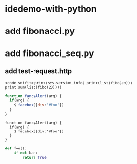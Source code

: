 # idedemo-with-python
# add fibonacci.py
# add fibonacci_seq.py
## add test-request.http
`<code snifit>`
`print(sys.version_info)
print(list(fibo(20)))
print(sum(list(fibo(20))))`
```javascript
function fancyAlert(arg) {
  if(arg) {
    $.facebox({div:'#foo'})
  }
}
```
    function fancyAlert(arg) {
      if(arg) {
        $.facebox({div:'#foo'})
      }
    }

```python
def foo():
    if not bar:
        return True 
```
